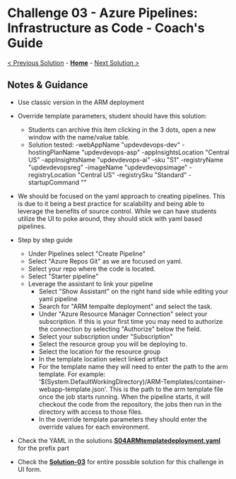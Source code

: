 # Challenge 03 - Azure Pipelines: Infrastructure as Code - Coach's Guide 

[< Previous Solution](./Solution-02.md) - **[Home](./README.md)** - [Next Solution >](./Solution-04.md)

## Notes & Guidance

- Use classic version in the ARM deployment
- Override template parameters, student should have this solution:
  - Students can archive this item clicking in the 3 dots, open a new window with the name/value table.
  - Solution tested: -webAppName "updevdevops-dev" -hostingPlanName "updevdevops-asp" -appInsightsLocation "Central US" -appInsightsName "updevdevops-ai" -sku "S1" -registryName "updevdevopsreg" -imageName "updevdevopsimage" -registryLocation "Central US" -registrySku "Standard" -startupCommand ""


- We should be focused on the yaml approach to creating pipelines.  This is due to it being a best practice for scalability and being able to leverage the benefits of source control.  While we can have students utilize the UI to poke around, they should stick with yaml based pipelines.

- Step by step guide
  - Under Pipelines select "Create Pipeline"
  - Select "Azure Repos Git" as we are focused on yaml.
  - Select your repo where the code is located.
  - Select "Starter pipeline"
  - Leverage the assistant to link your pipeline
    - Select "Show Assistant" on the right hand side while editing your yaml pipeline
    - Search for "ARM tempalte deployment" and select the task.
    - Under "Azure Resource Manager Connection" select your subscription.  If this is your first time you may need to authorize the connection by selecting "Authorize" below the field.
    - Select your subscription under "Subscription"
    - Select the resource group you will be deploying to.
    - Select the location for the resource group
    - In the template location select linked artifact
    - For the template name they will need to enter the path to the arm template.  For example: '$(System.DefaultWorkingDirectory)/ARM-Templates/container-webapp-template.json'.  This is the path to the arm template file once the job starts running.  When the pipeline starts, it will checkout the code from the repository, the jobs then run in the directory with access to those files.
    - In the override template parameters they should enter the override values for each environment.



- Check the YAML in the solutions **[S04ARMtemplatedeployment.yaml](./Solutions/S03ARMtemplatedeployment.yaml)** for the prefix part
- Check the **[Solution-03](./Solutions/Solution-03.json)** for entire possible solution for this challenge in UI form.